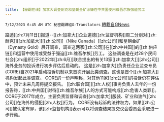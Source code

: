 ```yaml
---
title: 【秘翻在线】加拿大调查耐克和皇朝金矿涉嫌在中共国使用维吾尔族强迫劳工
---
```

`7/12/2023 6:45 AM UTC 秘密翻譯組G-Translators` [轉載自GNews](https://gnews.org/articles/1451497)

路透[[zh:7月11日]]报道--[[zh:加拿大]]企业道德[[zh:监督机构]]周二分别对[[zh:耐克]][[zh:加拿大]][[zh:公司]]（Nike Canada）[[zh:公司]]和皇朝金矿（Dynasty Gold）展开调查，调查这两家[[zh:公司]]在[[zh:中共国]]的[[zh:供应链]]和运营中使用或受益于强迫[[zh:维吾尔族]]劳工。
这些调查是在对28个民间社会[[zh:组织]]于2022年[[zh:6月]]联合提出的有关13家[[zh:加拿大]][[zh:公司]]海外业务的投诉进行初步评估后启动的。
这是[[zh:加拿大]]负责任企业监查专员(CORE)自2021年启动投诉机制以来首次开展此类调查。这也是首个[[zh:加拿大]]机构发起此类调查。
CORE的一份声明称，对其他11家[[zh:公司]]的投诉仍在评估中，预计未来几周将提交报告。
[[zh:联合国]][[zh:人权]]事务负责人去年的一份报告称，[[zh:中共国]]对待[[zh:维吾尔族]]人的方式可能构成[[zh:危害人类罪]]。
CORE于2017年成立，主要负责监督和调查[[zh:加拿大]]服装、矿业和油气[[zh:公司]]在海外的侵犯[[zh:人权]]行为。
CORE没有起诉的法律权力，如果[[zh:公司]]被认定有罪，该[[zh:监督机构]]表示可以将调查结果提交议会委员会采取进一步行动。
